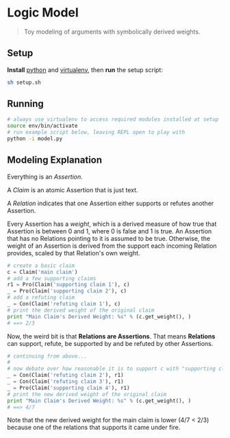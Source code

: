 # Logic Model

> Toy modeling of arguments with symbolically derived weights.

## Setup

**Install** [python](https://www.python.org/) and
[virtualenv](https://pypi.python.org/pypi/virtualenv), then **run** the setup
script:

```bash
sh setup.sh
```

## Running

```bash
# always use virtualenv to access required modules installed at setup
source env/bin/activate
# run example script below, leaving REPL open to play with
python -i model.py
```

## Modeling Explanation

Everything is an *Assertion*.

A *Claim* is an atomic Assertion that is just text.

A *Relation* indicates that one Assertion either supports or refutes another
Assertion.

Every Assertion has a *weight*, which is a derived measure of how true that
Assertion is between 0 and 1, where 0 is false and 1 is true. An Assertion that
has no Relations pointing to it is assumed to be true. Otherwise, the weight of
an Assertion is derived from the support each incoming Relation provides, scaled
by that Relation's own weight.

```python
# create a basic claim
c = Claim('main claim')
# add a few supporting claims
r1 = Pro(Claim('supporting claim 1'), c)
_ = Pro(Claim('supporting claim 2'), c)
# add a refuting claim
_ = Con(Claim('refuting claim 1'), c)
# print the derived weight of the original claim
print "Main Claim's Derived Weight: %s" % (c.get_weight(), )
# ==> 2/3
```

Now, the weird bit is that **Relations are Assertions**. That means
**Relations** can support, refute, be supported by and be refuted by other
Assertions.

```python
# continuing from above...
#
# now debate over how reasonable it is to support c with "supporting claim 1"
_ = Con(Claim('refuting claim 2'), r1)
_ = Con(Claim('refuting claim 3'), r1)
_ = Pro(Claim('supporting claim 4'), r1)
# print the new derived weight of the original claim
print "Main Claim's Derived Weight: %s" % (c.get_weight(), )
# ==> 4/7
```

Note that the new derived weight for the main claim is lower (4/7 < 2/3)
because one of the relations that supports it came under fire.
